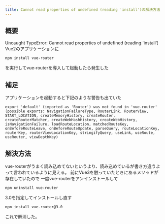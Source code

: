 ```yaml
---
title: Cannot read properties of undefined (reading 'install')の解決方法
---
```


## 概要

Uncaught TypeError: Cannot read properties of undefined (reading 'install')
Vue2のアプリケーションに
```
npm install vue-router
```
を実行してvue-routerを導入して起動したら発生した

## 補足


アプリケーションを起動すると下記のような警告も出ていた

```
export 'default' (imported as 'Router') was not found in 'vue-router' (possible exports: NavigationFailureType, RouterLink, RouterView, START_LOCATION, createMemoryHistory, createRouter, createRouterMatcher, createWebHashHistory, createWebHistory, isNavigationFailure, loadRouteLocation, matchedRouteKey, onBeforeRouteLeave, onBeforeRouteUpdate, parseQuery, routeLocationKey, routerKey, routerViewLocationKey, stringifyQuery, useLink, useRoute, useRouter, viewDepthKey)
```

## 解決方法

vue-routerがうまく読み込めてないというより、読み込めているが書き方違うよって言われているように見える。
前にVue3を触っていたときにあるメソッドが存在していたので
一度vue-routerをアンインストールして

```
npm uninstall vue-router
```

3.0を指定してインストールし直す

```
npm install vue-router@3.0
```

これで解消した。
